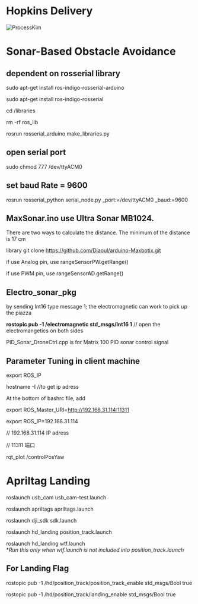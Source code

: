 # Hopkins Delivery

![ProcessKim](https://github.com/NormXU/Hopkins-Delivery/tree/master/Doc/hopkins_delivers_design_day_2018_poster.jpg)




# Sonar-Based Obstacle Avoidance

## dependent on rosserial library
sudo apt-get install ros-indigo-rosserial-arduino

sudo apt-get install ros-indigo-rosserial

 cd <sketchbook>/libraries
 
  rm -rf ros_lib
  
  rosrun rosserial_arduino make_libraries.py <output path>

## open serial port
sudo chmod 777 /dev/ttyACM0

## set baud Rate = 9600
rosrun rosserial_python serial_node.py _port:=/dev/ttyACM0 _baud:=9600

## MaxSonar.ino use Ultra Sonar MB1024. 
There are two ways to calculate the distance. The minimum of the distance is 17 cm

library    git clone https://github.com/Diaoul/arduino-Maxbotix.git

if use Analog pin, use  rangeSensorPW.getRange()

if use PWM pin, use rangeSensorAD.getRange()

## Electro_sonar_pkg
by sending Int16 type message 1; the electromagnetic can work to pick up the piazza

**rostopic pub -1 /electromagnetic std_msgs/Int16 1** // open the electromangetics on both sides

PID_Sonar_DroneCtrl.cpp is for Matrix 100 PID sonar control signal

## Parameter Tuning in client machine

export ROS_IP

hostname -I //to get ip adress

At the bottom of bashrc file, add

export ROS_Master_URI=http://192.168.31.114:11311

export ROS_IP=192.168.31.114

// 192.168.31.114 IP adress

// 11311 端口

rqt_plot /controlPosYaw

# Apriltag Landing
roslaunch usb_cam usb_cam-test.launch   
 
roslaunch apriltags apriltags.launch   

roslaunch dji_sdk sdk.launch         

roslaunch hd_landing position_track.launch

roslaunch hd_landing wtf.launch     
**Run this only when wtf.launch is not included into position_track.launch*

## For Landing Flag
rostopic pub -1 /hd/position_track/position_track_enable std_msgs/Bool true

rostopic pub -1 /hd/position_track/landing_enable std_msgs/Bool true
